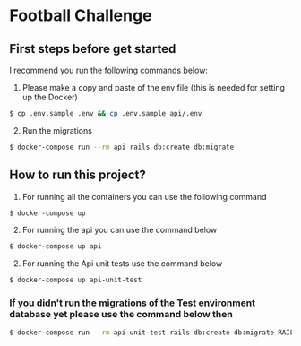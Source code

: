 # Football Challenge

## First steps before get started

I recommend you run the following commands below:

1. Please make a copy and paste of the env file (this is needed for setting up the Docker)

```bash
$ cp .env.sample .env && cp .env.sample api/.env
```

2. Run the migrations

```bash
$ docker-compose run --rm api rails db:create db:migrate
```

## How to run this project?

1. For running all the containers you can use the following command

```bash
$ docker-compose up
```

2. For running the api you can use the command below

```bash
$ docker-compose up api
```
2. For running the Api unit tests use the command below

```bash
$ docker-compose up api-unit-test
```
### If you didn't run the migrations of the Test environment database yet please use the command below then
```bash
$ docker-compose run --rm api-unit-test rails db:create db:migrate RAILS_ENV=test
```
